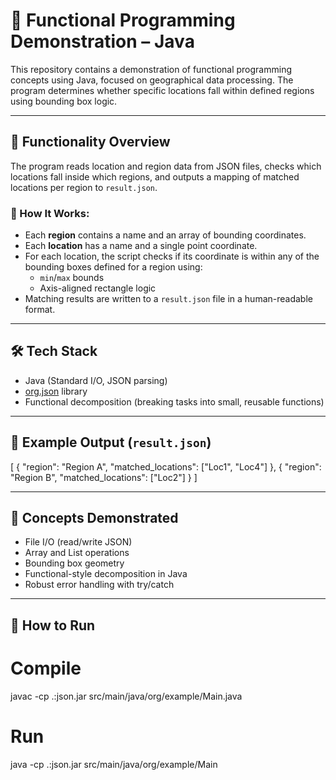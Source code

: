 # 🧩 Functional Programming Demonstration – Java

This repository contains a demonstration of functional programming concepts using Java, focused on geographical data processing. The program determines whether specific locations fall within defined regions using bounding box logic.

---

## 🚀 Functionality Overview

The program reads location and region data from JSON files, checks which locations fall inside which regions, and outputs a mapping of matched locations per region to `result.json`.

### 🧠 How It Works:
- Each **region** contains a name and an array of bounding coordinates.
- Each **location** has a name and a single point coordinate.
- For each location, the script checks if its coordinate is within any of the bounding boxes defined for a region using:
  - `min`/`max` bounds
  - Axis-aligned rectangle logic
- Matching results are written to a `result.json` file in a human-readable format.

---

## 🛠️ Tech Stack

- Java (Standard I/O, JSON parsing)
- [org.json](https://github.com/stleary/JSON-java) library
- Functional decomposition (breaking tasks into small, reusable functions)

---

## 📄 Example Output (`result.json`)

[
  {
    "region": "Region A",
    "matched_locations": ["Loc1", "Loc4"]
  },
  {
    "region": "Region B",
    "matched_locations": ["Loc2"]
  }
]

---

## 📌 Concepts Demonstrated
- File I/O (read/write JSON)
- Array and List operations
- Bounding box geometry
- Functional-style decomposition in Java
- Robust error handling with try/catch

---

## 📂 How to Run
# Compile
javac -cp .:json.jar src/main/java/org/example/Main.java

# Run
java -cp .:json.jar src/main/java/org/example/Main

